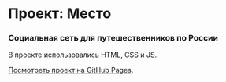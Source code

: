 # Проект: Место

### Социальная сеть для путешественников по России

В проекте использовались HTML, CSS и JS.

[Посмотреть проект на GitHub Pages](https://lebedevmv.github.io/mesto-project/).
